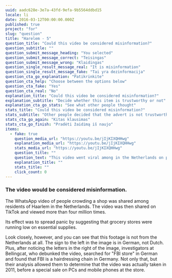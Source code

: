 ```yaml
---
uuid: aadc628e-3e7a-43fd-9efa-9b5564ddbd15
locale: li
date: 2016-03-12T00:00:00.000Z
published: true
project: "for"
slug: "question"
title: "Harelem - 5"
question_title: "Could this video be considered misinformation?"
question_subtitle: ""
question_submit_message_heading: "You selected"
question_submit_message_correct: "Teisingas"
question_submit_message_wrong: "Klaidingas"
question_single_result_message_real: "It is misinformation"
question_single_result_message_fake: "Tai yra dezinformacija"
question_cta_go_explanation: "Patikrinkite"
question_cta_help: "Choose between the options below"
question_cta_fake: "Yes"
question_cta_real: "No"
explanation_title: "Could this video be considered misinformation?"
explanation_subtitle: "Decide whether this item is trustworthy or not"
explanation_cta_go_stats: "See what other people thought"
stats_title: "Could this video be considered misinformation?"
stats_subtitle: "Other people decided that the advert is not trustworthy"
stats_cta_go_again: "Kitas klausimas"
stats_cta_go_finish: "Pradėti žaidimą iš naujo"
items:
  - fake: true
    question_media_url: "https://youtu.be/jIjKIXQHHwg"
    explanation_media_url: "https://youtu.be/jIjKIXQHHwg"
    stats_media_url: "https://youtu.be/jIjKIXQHHwg"
    question_title: ""
    question_text: "This video went viral among in the Netherlands on platforms such as TikTok and WhatsApp in March 2020 at the start of the COVID-19 pandemic in Europe, as evidence that grocery stores were being mobbed by shoppers stocking up on supplies."
    explanation_title: ""
    stats_title: ""
    click_count: 0
---
```

### The video would be considered misinformation.

The WhatsApp video of people crowding a shop was shared among residents of Haarlem in the Netherlands. The video was then shared on TikTok and viewed more than four million times. 

Its effect was to spread panic by suggesting that grocery stores were running low on essential supplies. 

Look closely, however, and you can see that this footage is not from the Netherlands at all. The sign to the left in the image is in German, not Dutch. Plus, after noticing the letters in the right of the image, investigators at Bellingcat, who debunked the video, searched for "FBI store" in German and found that FBI is a hairdressing chain in Germany. Not only that, but their analysis allowed them to determine that the video was actually taken in 2011, before a special sale on PCs and mobile phones at the store.
